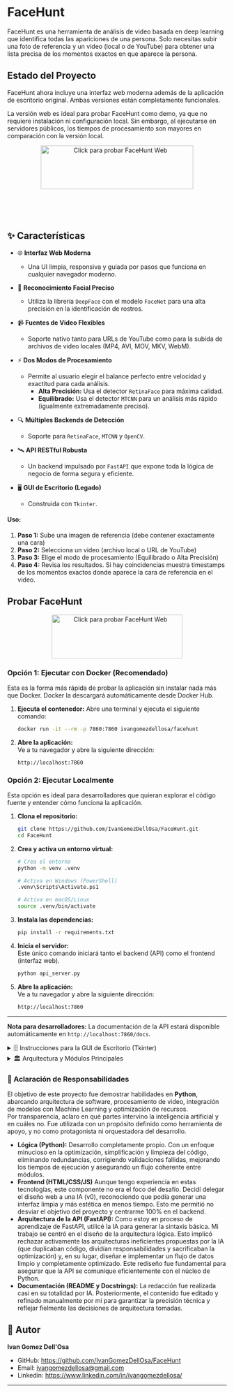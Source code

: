 # FaceHunt

FaceHunt es una herramienta de análisis de video basada en deep learning que identifica todas las apariciones de una persona. Solo necesitas subir una foto de referencia y un video (local o de YouTube) para obtener una lista precisa de los momentos exactos en que aparece la persona.


## Estado del Proyecto

FaceHunt ahora incluye una interfaz web moderna además de la aplicación de escritorio original. Ambas versiones están completamente funcionales.

La versión web es ideal para probar FaceHunt como demo, ya que no requiere instalación ni configuración local. Sin embargo, al ejecutarse en servidores públicos, los tiempos de procesamiento son mayores en comparación con la versión local.

<p align="center">
  <a href="https://huggingface.co/spaces/IvanGomezDellOsa/FaceHunt" target="_blank">
    <img 
      alt="Click para probar FaceHunt Web" 
      src="https://img.shields.io/badge/%F0%9F%91%89_CLICK_PARA_PROBAR_FACEHUNT_WEB-0066ff?style=for-the-badge" 
      height="100"
      width="350"
    >
  </a>
</p>

<br><br><br>

## ✨ Características

- 🌐 **Interfaz Web Moderna**
    - Una UI limpia, responsiva y guiada por pasos que funciona en cualquier navegador moderno.

- 🎯 **Reconocimiento Facial Preciso**
    - Utiliza la librería `DeepFace` con el modelo `FaceNet` para una alta precisión en la identificación de rostros.

- 📹 **Fuentes de Video Flexibles**
    - Soporte nativo tanto para URLs de YouTube como para la subida de archivos de video locales (MP4, AVI, MOV, MKV, WebM).

- ⚡ **Dos Modos de Procesamiento**
    - Permite al usuario elegir el balance perfecto entre velocidad y exactitud para cada análisis.
        - **Alta Precisión:** Usa el detector `RetinaFace` para máxima calidad.
        - **Equilibrado:** Usa el detector `MTCNN` para un análisis más rápido (igualmente extremadamente preciso).

- 🔍 **Múltiples Backends de Detección**
    - Soporte para `RetinaFace`, `MTCNN` y `OpenCV`.

- 🛰️ **API RESTful Robusta**
    - Un backend impulsado por `FastAPI` que expone toda la lógica de negocio de forma segura y eficiente.    

- 🖥️ **GUI de Escritorio (Legado)**
    - Construida con `Tkinter`.


#### Uso:

1. **Paso 1:** Sube una imagen de referencia (debe contener exactamente una cara)
2. **Paso 2:** Selecciona un video (archivo local o URL de YouTube)
3. **Paso 3:** Elige el modo de procesamiento (Equilibrado o Alta Precisión)
4. **Paso 4:** Revisa los resultados. Si hay coincidencias muestra timestamps de los momentos exactos donde aparece la cara de referencia en el video. 


## Probar FaceHunt

<p align="center">
  <a href="https://huggingface.co/spaces/IvanGomezDellOsa/FaceHunt" target="_blank">
    <img 
      alt="Click para probar FaceHunt Web" 
      src="https://img.shields.io/badge/%F0%9F%91%89_CLICK_PARA_PROBAR_FACEHUNT_WEB-0066ff?style=for-the-badge" 
      height="100"
      width="300"
    >
  </a>
</p>

### Opción 1: Ejecutar con Docker (Recomendado)
Esta es la forma más rápida de probar la aplicación sin instalar nada más que Docker. Docker la descargará automáticamente desde Docker Hub.

1. **Ejecuta el contenedor:**
   Abre una terminal y ejecuta el siguiente comando:  
   ```bash
   docker run -it --rm -p 7860:7860 ivangomezdellosa/facehunt
   ```

2. **Abre la aplicación:**  
   Ve a tu navegador y abre la siguiente dirección:  
   ```
   http://localhost:7860
   ```

### Opción 2: Ejecutar Localmente
Esta opción es ideal para desarrolladores que quieran explorar el código fuente y entender cómo funciona la aplicación.

1. **Clona el repositorio:**  
   ```bash
   git clone https://github.com/IvanGomezDellOsa/FaceHunt.git
   cd FaceHunt
   ```

2. **Crea y activa un entorno virtual:**  
   ```bash
   # Crea el entorno
   python -m venv .venv

   # Activa en Windows (PowerShell)
   .venv\Scripts\Activate.ps1

   # Activa en macOS/Linux
   source .venv/bin/activate
   ```

3. **Instala las dependencias:**  
   ```bash
   pip install -r requirements.txt
   ```

4. **Inicia el servidor:**  
   Este único comando iniciará tanto el backend (API) como el frontend (interfaz web).  
   ```bash
   python api_server.py
   ```

5. **Abre la aplicación:**  
   Ve a tu navegador y abre la siguiente dirección:  
   ```
   http://localhost:7860
   ```

---

**Nota para desarrolladores:** La documentación de la API estará disponible automáticamente en `http://localhost:7860/docs`.


<details>
<summary>🗄️ Instrucciones para la GUI de Escritorio (Tkinter)</summary>

Decidí conservar el código de la versión de escritorio original para no eliminar esa opción y para que sirva como registro de la evolución del proyecto. Esta versión fue construida con Tkinter.

### Ejecutar la GUI Localmente (Sin Docker)

Para ejecutar la antigua interfaz gráfica, primero sigue los pasos de la [Opción 2: Ejecutar Localmente](#opcion-2-ejecutar-localmente) de la guía principal para clonar el proyecto e instalar las dependencias en un entorno virtual.

Una vez que tengas todo instalado, simplemente ejecuta el siguiente comando:

```bash
python main.py
```

**Nota Importante:** Esta versión ya no está en desarrollo activo. Las antiguas instrucciones para ejecutar esta GUI dentro de un contenedor Docker con un servidor X (como VcXsrv) ya no son compatibles con el Dockerfile actual, que está diseñado exclusivamente para la aplicación web.

</details>


<details>
<summary>🏛️ Arquitectura y Módulos Principales</summary>

#### `fh_core.py`
- **Propósito:** Coordina el flujo completo de procesamiento
- **Funciones clave:**
  - `validate_image_file()`: Valida imagen y extrae embedding facial
  - `validate_video_source()`: Verifica accesibilidad del video
  - `execute_workflow()`: Orquesta la validación, extracción y reconocimiento, devolviendo los resultados de coincidencia facial.

#### `fh_downloader.py`
- **Propósito:** Descarga videos de YouTube
- **Tecnología:** yt-dlp
- **Formato:** MP4 a 480p máximo
- **Validaciones:** Espacio en disco, duplicados
- **Destino:** Carpeta temporal gestionada automáticamente por el sistema.

#### `fh_frame_extractor.py`
- **Propósito:** Extrae frames del video
- **Modos:**
  - Alta Precisión: 1 frame cada 0.25s (RetinaFace)
  - Equilibrado: 1 frame cada 0.5s (MTCNN)
- **Optimización:** Generador de frames por lotes para reducir uso de memoria en videos largos.

#### `fh_face_recognizer.py`
- **Propósito:** Detecta y compara rostros
- **Modelo:** FaceNet (128-d embeddings)
- **Métrica:** Distancia coseno (match si ≤ 0.32)
- **Detectores disponibles:**
  - RetinaFace (alta precisión, lento)
  - MTCNN (equilibrado)
  - OpenCV (rápido, baja precisión)

</details>

### 🧾 Aclaración de Responsabilidades

El objetivo de este proyecto fue demostrar habilidades en **Python**, abarcando arquitectura de software, procesamiento de video, integración de modelos con Machine Learning y optimización de recursos.  
Por transparencia, aclaro en qué partes intervino la inteligencia artificial y en cuáles no. Fue utilizada con un propósito definido como herramienta de apoyo, y no como protagonista ni orquestadora del desarrollo.

- **Lógica (Python):** Desarrollo completamente propio. Con un enfoque minucioso en la optimización, simplificación y limpieza del código, eliminando redundancias, corrigiendo validaciones fallidas, mejorando los tiempos de ejecución y asegurando un flujo coherente entre módulos.  
- **Frontend (HTML/CSS/JS)** Aunque tengo experiencia en estas tecnologías, este componente no era el foco del desafío. Decidí delegar el diseño web a una IA (v0), reconociendo que podía generar una interfaz limpia y más estética en menos tiempo. Esto me permitió no desviar el objetivo del proyecto y centrarme 100% en el backend.  
- **Arquitectura de la API (FastAPI):** Como estoy en proceso de aprendizaje de FastAPI, utilicé la IA para generar la sintaxis básica. Mi trabajo se centró en el diseño de la arquitectura lógica. Esto implicó rechazar activamente las arquitecturas ineficientes propuestas por la IA (que duplicaban código, dividían responsabilidades y sacrificaban la optimización) y, en su lugar, diseñar e implementar un flujo de datos limpio y completamente optimizado. Este rediseño fue fundamental para asegurar que la API se comunique eficientemente con el núcleo de Python.
- **Documentación (README y Docstrings):** La redacción fue realizada casi en su totalidad por IA. Posteriormente, el contenido fue editado y refinado manualmente por mí para garantizar la precisión técnica y reflejar fielmente las decisiones de arquitectura tomadas.  

## 👤 Autor

**Ivan Gomez Dell'Osa**

- GitHub: https://github.com/IvanGomezDellOsa/FaceHunt
- Email: ivangomezdellosa@gmail.com
- Linkedin: https://www.linkedin.com/in/ivangomezdellosa/
---
